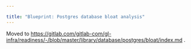 ```yaml
---

title: "Blueprint: Postgres database bloat analysis"
---
```








Moved to <https://gitlab.com/gitlab-com/gl-infra/readiness/-/blob/master/library/database/postgres/bloat/index.md> .
